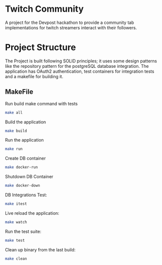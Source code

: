 # Twitch Community

A project for the Devpost hackathon to provide a community tab implementations for twitch streamers interact with their followers.

# Project Structure

The Project is built following SOLID principles; it uses some design patterns like the repository pattern for the postgreSQL database integration. The application has OAuth2 authentication, test containers for integration tests and a makefile for building it.


## MakeFile

Run build make command with tests
```bash
make all
```

Build the application
```bash
make build
```

Run the application
```bash
make run
```
Create DB container
```bash
make docker-run
```

Shutdown DB Container
```bash
make docker-down
```

DB Integrations Test:
```bash
make itest
```

Live reload the application:
```bash
make watch
```

Run the test suite:
```bash
make test
```

Clean up binary from the last build:
```bash
make clean
```
